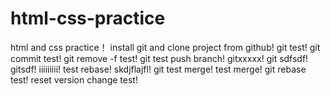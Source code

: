 # html-css-practice
html and css practice！
install git and clone project from github!
git test!
git commit test!
git remove -f test!
git test push branch!
gitxxxxx!
git sdfsdf!
gitsdf!
iiiiiiiii!
test rebase!
skdjflajfl!
git test merge!
test merge!
git rebase test!
reset version change test!
